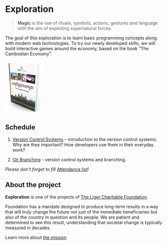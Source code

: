 # Exploration

> **Magic** is the use of rituals, symbols, actions, gestures and language with the aim of exploiting supernatural forces.

The goal of this exploration is to learn basic programming concepts along with modern web technologies. To try our newly developed skills, we will build interactive games around the economy, based on the book “The Cambodian Economy”.

![](images/book-cover.jpg?raw=true)

## Schedule

1. [Version Control Systems](self-study/001-version-control.md) – introduction to the version control systems. Why are they important? How developers use them in their everyday work?

2. [Git Branching](http://pcottle.github.io/learnGitBranching/) - version control systems and branching.

*Please don't forget to fill* [Attendance list](http://goo.gl/forms/YYpyxn6ifI)!

## About the project

**Exploration** is one of the projects of [The Liger Charitable Foundation](http://www.ligerlearning.org).

Foundation has a mandate designed to produce long-term results in a way that will truly change the future not just of the immediate beneficiaries but also of the country in question and its people. We are patient and determined to see this result, understanding that societal change is typically measured in decades.

Learn more about [the mission](http://www.ligerlearning.org/mission)
